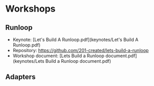 # Workshops

## Runloop

- Keynote: [Let's Build A Runloop.pdf](keynotes/Let's Build A Runloop.pdf)
- Repository: <https://github.com/201-created/lets-build-a-runloop>
- Workshop document: [Lets Build a Runloop document.pdf](keynotes/Lets Build a Runloop document.pdf)

## Adapters
